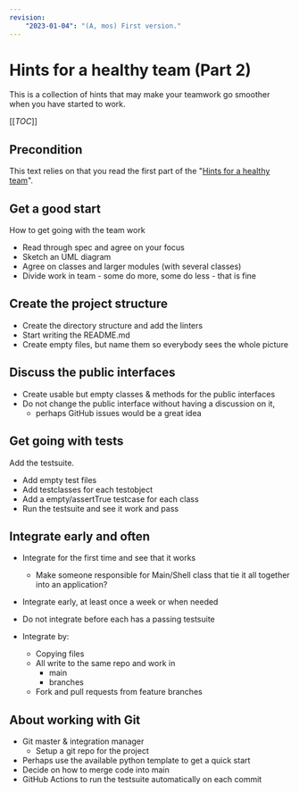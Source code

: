 ```yaml
---
revision:
    "2023-01-04": "(A, mos) First version."
---
```

Hints for a healthy team (Part 2)
========================

This is a collection of hints that may make your teamwork go smoother when you have started to work.

[[_TOC_]]



Precondition
------------------------

This text relies on that you read the first part of the "[Hints for a healthy team](./hints-for-a-healthy-team.md)".




Get a good start
------------------------

How to get going with the team work

* Read through spec and agree on your focus
* Sketch an UML diagram
* Agree on classes and larger modules (with several classes)
* Divide work in team - some do more, some do less - that is fine



Create the project structure
------------------------

* Create the directory structure and add the linters
* Start writing the README.md
* Create empty files, but name them so everybody sees the whole picture



Discuss the public interfaces
------------------------

* Create usable but empty classes & methods for the public interfaces
* Do not change the public interface without having a discussion on it, 
    * perhaps GitHub issues would be a great idea



Get going with tests
------------------------

Add the testsuite.

* Add empty test files
* Add testclasses for each testobject
* Add a empty/assertTrue testcase for each class
* Run the testsuite and see it work and pass



Integrate early and often
------------------------

* Integrate for the first time and see that it works
    * Make someone responsible for Main/Shell class that tie it all together into an application?

* Integrate early, at least once a week or when needed
* Do not integrate before each has a passing testsuite
* Integrate by:
    * Copying files
    * All write to the same repo and work in
        * main
        * branches
    * Fork and pull requests from feature branches



About working with Git
------------------------

* Git master & integration manager
    * Setup a git repo for the project
* Perhaps use the available python template to get a quick start
* Decide on how to merge code into main
* GitHub Actions to run the testsuite automatically on each commit